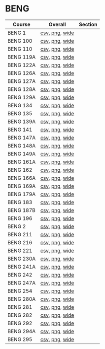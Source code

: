 # BENG

| Course | Overall | Section |
| ------ | ------- | ------- |
| BENG 1 | [csv](https://github.com/UCSD-Historical-Enrollment-Data/2023Fall/blob/main/overall/BENG%201.csv), [png](https://raw.githubusercontent.com/UCSD-Historical-Enrollment-Data/2023Fall/main/plot_overall/BENG%201.png), [wide](https://raw.githubusercontent.com/UCSD-Historical-Enrollment-Data/2023Fall/main/plot_overall_wide/BENG%201.png) |  |
| BENG 100 | [csv](https://github.com/UCSD-Historical-Enrollment-Data/2023Fall/blob/main/overall/BENG%20100.csv), [png](https://raw.githubusercontent.com/UCSD-Historical-Enrollment-Data/2023Fall/main/plot_overall/BENG%20100.png), [wide](https://raw.githubusercontent.com/UCSD-Historical-Enrollment-Data/2023Fall/main/plot_overall_wide/BENG%20100.png) |  |
| BENG 110 | [csv](https://github.com/UCSD-Historical-Enrollment-Data/2023Fall/blob/main/overall/BENG%20110.csv), [png](https://raw.githubusercontent.com/UCSD-Historical-Enrollment-Data/2023Fall/main/plot_overall/BENG%20110.png), [wide](https://raw.githubusercontent.com/UCSD-Historical-Enrollment-Data/2023Fall/main/plot_overall_wide/BENG%20110.png) |  |
| BENG 119A | [csv](https://github.com/UCSD-Historical-Enrollment-Data/2023Fall/blob/main/overall/BENG%20119A.csv), [png](https://raw.githubusercontent.com/UCSD-Historical-Enrollment-Data/2023Fall/main/plot_overall/BENG%20119A.png), [wide](https://raw.githubusercontent.com/UCSD-Historical-Enrollment-Data/2023Fall/main/plot_overall_wide/BENG%20119A.png) |  |
| BENG 122A | [csv](https://github.com/UCSD-Historical-Enrollment-Data/2023Fall/blob/main/overall/BENG%20122A.csv), [png](https://raw.githubusercontent.com/UCSD-Historical-Enrollment-Data/2023Fall/main/plot_overall/BENG%20122A.png), [wide](https://raw.githubusercontent.com/UCSD-Historical-Enrollment-Data/2023Fall/main/plot_overall_wide/BENG%20122A.png) |  |
| BENG 126A | [csv](https://github.com/UCSD-Historical-Enrollment-Data/2023Fall/blob/main/overall/BENG%20126A.csv), [png](https://raw.githubusercontent.com/UCSD-Historical-Enrollment-Data/2023Fall/main/plot_overall/BENG%20126A.png), [wide](https://raw.githubusercontent.com/UCSD-Historical-Enrollment-Data/2023Fall/main/plot_overall_wide/BENG%20126A.png) |  |
| BENG 127A | [csv](https://github.com/UCSD-Historical-Enrollment-Data/2023Fall/blob/main/overall/BENG%20127A.csv), [png](https://raw.githubusercontent.com/UCSD-Historical-Enrollment-Data/2023Fall/main/plot_overall/BENG%20127A.png), [wide](https://raw.githubusercontent.com/UCSD-Historical-Enrollment-Data/2023Fall/main/plot_overall_wide/BENG%20127A.png) |  |
| BENG 128A | [csv](https://github.com/UCSD-Historical-Enrollment-Data/2023Fall/blob/main/overall/BENG%20128A.csv), [png](https://raw.githubusercontent.com/UCSD-Historical-Enrollment-Data/2023Fall/main/plot_overall/BENG%20128A.png), [wide](https://raw.githubusercontent.com/UCSD-Historical-Enrollment-Data/2023Fall/main/plot_overall_wide/BENG%20128A.png) |  |
| BENG 129A | [csv](https://github.com/UCSD-Historical-Enrollment-Data/2023Fall/blob/main/overall/BENG%20129A.csv), [png](https://raw.githubusercontent.com/UCSD-Historical-Enrollment-Data/2023Fall/main/plot_overall/BENG%20129A.png), [wide](https://raw.githubusercontent.com/UCSD-Historical-Enrollment-Data/2023Fall/main/plot_overall_wide/BENG%20129A.png) |  |
| BENG 134 | [csv](https://github.com/UCSD-Historical-Enrollment-Data/2023Fall/blob/main/overall/BENG%20134.csv), [png](https://raw.githubusercontent.com/UCSD-Historical-Enrollment-Data/2023Fall/main/plot_overall/BENG%20134.png), [wide](https://raw.githubusercontent.com/UCSD-Historical-Enrollment-Data/2023Fall/main/plot_overall_wide/BENG%20134.png) |  |
| BENG 135 | [csv](https://github.com/UCSD-Historical-Enrollment-Data/2023Fall/blob/main/overall/BENG%20135.csv), [png](https://raw.githubusercontent.com/UCSD-Historical-Enrollment-Data/2023Fall/main/plot_overall/BENG%20135.png), [wide](https://raw.githubusercontent.com/UCSD-Historical-Enrollment-Data/2023Fall/main/plot_overall_wide/BENG%20135.png) |  |
| BENG 139A | [csv](https://github.com/UCSD-Historical-Enrollment-Data/2023Fall/blob/main/overall/BENG%20139A.csv), [png](https://raw.githubusercontent.com/UCSD-Historical-Enrollment-Data/2023Fall/main/plot_overall/BENG%20139A.png), [wide](https://raw.githubusercontent.com/UCSD-Historical-Enrollment-Data/2023Fall/main/plot_overall_wide/BENG%20139A.png) |  |
| BENG 141 | [csv](https://github.com/UCSD-Historical-Enrollment-Data/2023Fall/blob/main/overall/BENG%20141.csv), [png](https://raw.githubusercontent.com/UCSD-Historical-Enrollment-Data/2023Fall/main/plot_overall/BENG%20141.png), [wide](https://raw.githubusercontent.com/UCSD-Historical-Enrollment-Data/2023Fall/main/plot_overall_wide/BENG%20141.png) |  |
| BENG 147A | [csv](https://github.com/UCSD-Historical-Enrollment-Data/2023Fall/blob/main/overall/BENG%20147A.csv), [png](https://raw.githubusercontent.com/UCSD-Historical-Enrollment-Data/2023Fall/main/plot_overall/BENG%20147A.png), [wide](https://raw.githubusercontent.com/UCSD-Historical-Enrollment-Data/2023Fall/main/plot_overall_wide/BENG%20147A.png) |  |
| BENG 148A | [csv](https://github.com/UCSD-Historical-Enrollment-Data/2023Fall/blob/main/overall/BENG%20148A.csv), [png](https://raw.githubusercontent.com/UCSD-Historical-Enrollment-Data/2023Fall/main/plot_overall/BENG%20148A.png), [wide](https://raw.githubusercontent.com/UCSD-Historical-Enrollment-Data/2023Fall/main/plot_overall_wide/BENG%20148A.png) |  |
| BENG 149A | [csv](https://github.com/UCSD-Historical-Enrollment-Data/2023Fall/blob/main/overall/BENG%20149A.csv), [png](https://raw.githubusercontent.com/UCSD-Historical-Enrollment-Data/2023Fall/main/plot_overall/BENG%20149A.png), [wide](https://raw.githubusercontent.com/UCSD-Historical-Enrollment-Data/2023Fall/main/plot_overall_wide/BENG%20149A.png) |  |
| BENG 161A | [csv](https://github.com/UCSD-Historical-Enrollment-Data/2023Fall/blob/main/overall/BENG%20161A.csv), [png](https://raw.githubusercontent.com/UCSD-Historical-Enrollment-Data/2023Fall/main/plot_overall/BENG%20161A.png), [wide](https://raw.githubusercontent.com/UCSD-Historical-Enrollment-Data/2023Fall/main/plot_overall_wide/BENG%20161A.png) |  |
| BENG 162 | [csv](https://github.com/UCSD-Historical-Enrollment-Data/2023Fall/blob/main/overall/BENG%20162.csv), [png](https://raw.githubusercontent.com/UCSD-Historical-Enrollment-Data/2023Fall/main/plot_overall/BENG%20162.png), [wide](https://raw.githubusercontent.com/UCSD-Historical-Enrollment-Data/2023Fall/main/plot_overall_wide/BENG%20162.png) |  |
| BENG 166A | [csv](https://github.com/UCSD-Historical-Enrollment-Data/2023Fall/blob/main/overall/BENG%20166A.csv), [png](https://raw.githubusercontent.com/UCSD-Historical-Enrollment-Data/2023Fall/main/plot_overall/BENG%20166A.png), [wide](https://raw.githubusercontent.com/UCSD-Historical-Enrollment-Data/2023Fall/main/plot_overall_wide/BENG%20166A.png) |  |
| BENG 169A | [csv](https://github.com/UCSD-Historical-Enrollment-Data/2023Fall/blob/main/overall/BENG%20169A.csv), [png](https://raw.githubusercontent.com/UCSD-Historical-Enrollment-Data/2023Fall/main/plot_overall/BENG%20169A.png), [wide](https://raw.githubusercontent.com/UCSD-Historical-Enrollment-Data/2023Fall/main/plot_overall_wide/BENG%20169A.png) |  |
| BENG 179A | [csv](https://github.com/UCSD-Historical-Enrollment-Data/2023Fall/blob/main/overall/BENG%20179A.csv), [png](https://raw.githubusercontent.com/UCSD-Historical-Enrollment-Data/2023Fall/main/plot_overall/BENG%20179A.png), [wide](https://raw.githubusercontent.com/UCSD-Historical-Enrollment-Data/2023Fall/main/plot_overall_wide/BENG%20179A.png) |  |
| BENG 183 | [csv](https://github.com/UCSD-Historical-Enrollment-Data/2023Fall/blob/main/overall/BENG%20183.csv), [png](https://raw.githubusercontent.com/UCSD-Historical-Enrollment-Data/2023Fall/main/plot_overall/BENG%20183.png), [wide](https://raw.githubusercontent.com/UCSD-Historical-Enrollment-Data/2023Fall/main/plot_overall_wide/BENG%20183.png) |  |
| BENG 187B | [csv](https://github.com/UCSD-Historical-Enrollment-Data/2023Fall/blob/main/overall/BENG%20187B.csv), [png](https://raw.githubusercontent.com/UCSD-Historical-Enrollment-Data/2023Fall/main/plot_overall/BENG%20187B.png), [wide](https://raw.githubusercontent.com/UCSD-Historical-Enrollment-Data/2023Fall/main/plot_overall_wide/BENG%20187B.png) |  |
| BENG 196 | [csv](https://github.com/UCSD-Historical-Enrollment-Data/2023Fall/blob/main/overall/BENG%20196.csv), [png](https://raw.githubusercontent.com/UCSD-Historical-Enrollment-Data/2023Fall/main/plot_overall/BENG%20196.png), [wide](https://raw.githubusercontent.com/UCSD-Historical-Enrollment-Data/2023Fall/main/plot_overall_wide/BENG%20196.png) |  |
| BENG 2 | [csv](https://github.com/UCSD-Historical-Enrollment-Data/2023Fall/blob/main/overall/BENG%202.csv), [png](https://raw.githubusercontent.com/UCSD-Historical-Enrollment-Data/2023Fall/main/plot_overall/BENG%202.png), [wide](https://raw.githubusercontent.com/UCSD-Historical-Enrollment-Data/2023Fall/main/plot_overall_wide/BENG%202.png) |  |
| BENG 211 | [csv](https://github.com/UCSD-Historical-Enrollment-Data/2023Fall/blob/main/overall/BENG%20211.csv), [png](https://raw.githubusercontent.com/UCSD-Historical-Enrollment-Data/2023Fall/main/plot_overall/BENG%20211.png), [wide](https://raw.githubusercontent.com/UCSD-Historical-Enrollment-Data/2023Fall/main/plot_overall_wide/BENG%20211.png) |  |
| BENG 216 | [csv](https://github.com/UCSD-Historical-Enrollment-Data/2023Fall/blob/main/overall/BENG%20216.csv), [png](https://raw.githubusercontent.com/UCSD-Historical-Enrollment-Data/2023Fall/main/plot_overall/BENG%20216.png), [wide](https://raw.githubusercontent.com/UCSD-Historical-Enrollment-Data/2023Fall/main/plot_overall_wide/BENG%20216.png) |  |
| BENG 221 | [csv](https://github.com/UCSD-Historical-Enrollment-Data/2023Fall/blob/main/overall/BENG%20221.csv), [png](https://raw.githubusercontent.com/UCSD-Historical-Enrollment-Data/2023Fall/main/plot_overall/BENG%20221.png), [wide](https://raw.githubusercontent.com/UCSD-Historical-Enrollment-Data/2023Fall/main/plot_overall_wide/BENG%20221.png) |  |
| BENG 230A | [csv](https://github.com/UCSD-Historical-Enrollment-Data/2023Fall/blob/main/overall/BENG%20230A.csv), [png](https://raw.githubusercontent.com/UCSD-Historical-Enrollment-Data/2023Fall/main/plot_overall/BENG%20230A.png), [wide](https://raw.githubusercontent.com/UCSD-Historical-Enrollment-Data/2023Fall/main/plot_overall_wide/BENG%20230A.png) |  |
| BENG 241A | [csv](https://github.com/UCSD-Historical-Enrollment-Data/2023Fall/blob/main/overall/BENG%20241A.csv), [png](https://raw.githubusercontent.com/UCSD-Historical-Enrollment-Data/2023Fall/main/plot_overall/BENG%20241A.png), [wide](https://raw.githubusercontent.com/UCSD-Historical-Enrollment-Data/2023Fall/main/plot_overall_wide/BENG%20241A.png) |  |
| BENG 242 | [csv](https://github.com/UCSD-Historical-Enrollment-Data/2023Fall/blob/main/overall/BENG%20242.csv), [png](https://raw.githubusercontent.com/UCSD-Historical-Enrollment-Data/2023Fall/main/plot_overall/BENG%20242.png), [wide](https://raw.githubusercontent.com/UCSD-Historical-Enrollment-Data/2023Fall/main/plot_overall_wide/BENG%20242.png) |  |
| BENG 247A | [csv](https://github.com/UCSD-Historical-Enrollment-Data/2023Fall/blob/main/overall/BENG%20247A.csv), [png](https://raw.githubusercontent.com/UCSD-Historical-Enrollment-Data/2023Fall/main/plot_overall/BENG%20247A.png), [wide](https://raw.githubusercontent.com/UCSD-Historical-Enrollment-Data/2023Fall/main/plot_overall_wide/BENG%20247A.png) |  |
| BENG 254 | [csv](https://github.com/UCSD-Historical-Enrollment-Data/2023Fall/blob/main/overall/BENG%20254.csv), [png](https://raw.githubusercontent.com/UCSD-Historical-Enrollment-Data/2023Fall/main/plot_overall/BENG%20254.png), [wide](https://raw.githubusercontent.com/UCSD-Historical-Enrollment-Data/2023Fall/main/plot_overall_wide/BENG%20254.png) |  |
| BENG 280A | [csv](https://github.com/UCSD-Historical-Enrollment-Data/2023Fall/blob/main/overall/BENG%20280A.csv), [png](https://raw.githubusercontent.com/UCSD-Historical-Enrollment-Data/2023Fall/main/plot_overall/BENG%20280A.png), [wide](https://raw.githubusercontent.com/UCSD-Historical-Enrollment-Data/2023Fall/main/plot_overall_wide/BENG%20280A.png) |  |
| BENG 281 | [csv](https://github.com/UCSD-Historical-Enrollment-Data/2023Fall/blob/main/overall/BENG%20281.csv), [png](https://raw.githubusercontent.com/UCSD-Historical-Enrollment-Data/2023Fall/main/plot_overall/BENG%20281.png), [wide](https://raw.githubusercontent.com/UCSD-Historical-Enrollment-Data/2023Fall/main/plot_overall_wide/BENG%20281.png) |  |
| BENG 282 | [csv](https://github.com/UCSD-Historical-Enrollment-Data/2023Fall/blob/main/overall/BENG%20282.csv), [png](https://raw.githubusercontent.com/UCSD-Historical-Enrollment-Data/2023Fall/main/plot_overall/BENG%20282.png), [wide](https://raw.githubusercontent.com/UCSD-Historical-Enrollment-Data/2023Fall/main/plot_overall_wide/BENG%20282.png) |  |
| BENG 292 | [csv](https://github.com/UCSD-Historical-Enrollment-Data/2023Fall/blob/main/overall/BENG%20292.csv), [png](https://raw.githubusercontent.com/UCSD-Historical-Enrollment-Data/2023Fall/main/plot_overall/BENG%20292.png), [wide](https://raw.githubusercontent.com/UCSD-Historical-Enrollment-Data/2023Fall/main/plot_overall_wide/BENG%20292.png) |  |
| BENG 294A | [csv](https://github.com/UCSD-Historical-Enrollment-Data/2023Fall/blob/main/overall/BENG%20294A.csv), [png](https://raw.githubusercontent.com/UCSD-Historical-Enrollment-Data/2023Fall/main/plot_overall/BENG%20294A.png), [wide](https://raw.githubusercontent.com/UCSD-Historical-Enrollment-Data/2023Fall/main/plot_overall_wide/BENG%20294A.png) |  |
| BENG 295 | [csv](https://github.com/UCSD-Historical-Enrollment-Data/2023Fall/blob/main/overall/BENG%20295.csv), [png](https://raw.githubusercontent.com/UCSD-Historical-Enrollment-Data/2023Fall/main/plot_overall/BENG%20295.png), [wide](https://raw.githubusercontent.com/UCSD-Historical-Enrollment-Data/2023Fall/main/plot_overall_wide/BENG%20295.png) |  |
